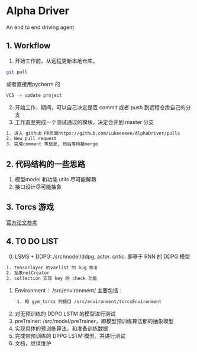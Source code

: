 # Alpha Driver 
An end to end driving agent


## 1. Workflow
1. 开始工作前，从远程更新本地仓库，
```bash
git pull
```
或者直接用pycharm 的 
```bash
VCS -> update project
```
2. 开始工作，期间，可以自己决定是否 commit 或者 push 到远程仓库自己的分支
3. 工作直至完成一个测试通过的模块，决定合并到 master 分支
```bash
1. 进入 github PR页面https://github.com/Lukeeeeee/AlphaDriver/pulls
2. New pull request
3. 完成comment 等信息, 然后等待被merge
```

## 2. 代码结构的一些思路

1. 模型model 和功能 utils 尽可能解耦
2. 接口设计尽可能抽象

## 3. Torcs 游戏
[官方论文参考](https://arxiv.org/pdf/1304.1672.pdf)


## 4. TO DO LIST
0. LSMS + DDPG: /src/model/ddpg, actor. critic: 即基于 RNN 的 DDPG 模型
```bash
1. tensorlayer 的varlist 的 bug 修复
2. 抽象netCreator
3. collection 实现 key 的 check 功能
```
1. Environment： /src/environment/ 主要包括：
```bash
    1. 和 gym_torcs 的接口 /src/environment/torcsEnvironment
```
2. 对无预训练的 DDPG LSTM 的模型进行测试
3. preTrainer: /src/model/preTrainer，即模型预训练算法那的抽象模型
4. 实现具体的预训练算法，和准备训练数据
5. 完成带预训练的 DPPG LSTM 模型。并进行测试
6. 文档，继续维护